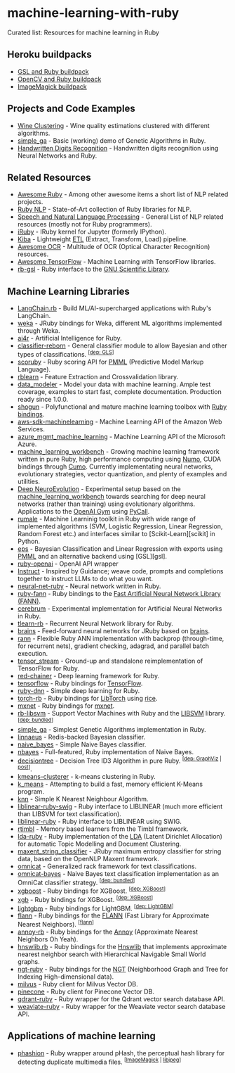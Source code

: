 # machine-learning-with-ruby

Curated list: Resources for machine learning in Ruby

## Heroku buildpacks

- [GSL and Ruby buildpack](https://github.com/tomwolfe/heroku-buildpack-gsl-ruby)
- [OpenCV and Ruby buildpack](https://github.com/lilibethdlc/heroku-buildpack-ruby-opencv)
- [ImageMagick buildpack](https://github.com/mcollina/heroku-buildpack-imagemagick)

## Projects and Code Examples

- [Wine Clustering](https://github.com/hexgnu/wine_clustering) - Wine quality estimations clustered with different algorithms.
- [simple_ga](https://github.com/giuse/simple_ga) - Basic (working) demo of Genetic Algorithms in Ruby.
- [Handwritten Digits Recognition](https://github.com/jdrzj/handwritten-digits-recognition) - Handwritten digits recognition using Neural Networks and Ruby.

## Related Resources

- [Awesome Ruby](https://github.com/markets/awesome-ruby) - Among other awesome items a short list of NLP related projects.
- [Ruby NLP](https://github.com/diasks2/ruby-nlp) - State-of-Art collection of Ruby libraries for NLP.
- [Speech and Natural Language Processing](https://github.com/edobashira/speech-language-processing) - General List of NLP related resources (mostly not for Ruby programmers).
- [iRuby](https://github.com/SciRuby/iruby) - IRuby kernel for Jupyter (formerly IPython).
- [Kiba](https://github.com/thbar/kiba) - Lightweight [ETL](https://en.wikipedia.org/wiki/Extract,_transform,_load) (Extract, Transform, Load) pipeline.
- [Awesome OCR](https://github.com/kba/awesome-ocr) - Multitude of OCR (Optical Character Recognition) resources.
- [Awesome TensorFlow](https://github.com/jtoy/awesome-tensorflow) - Machine Learning with TensorFlow libraries.
- [rb-gsl](https://github.com/SciRuby/rb-gsl) - Ruby interface to the [GNU Scientific Library](https://www.gnu.org/software/gsl/).

## Machine Learning Libraries

- [LangChain.rb](https://github.com/andreibondarev/langchainrb) - Build ML/AI-supercharged applications with Ruby's LangChain.
- [weka](https://github.com/paulgoetze/weka-jruby) - JRuby bindings for Weka, different ML algorithms implemented through Weka.
- [ai4r](https://github.com/SergioFierens/ai4r) - Artificial Intelligence for Ruby.
- [classifier-reborn](https://github.com/jekyll/classifier-reborn) - General classifier module to allow Bayesian and other types of classifications. <sup>[[dep: GLS](#gls)]</sup>
- [scoruby](https://github.com/asafschers/scoruby) - Ruby scoring API for [PMML](http://dmg.org/pmml/v4-3/GeneralStructure.html) (Predictive Model Markup Language).
- [rblearn](https://github.com/himkt/rblearn) - Feature Extraction and Crossvalidation library.
- [data_modeler](https://github.com/giuse/data_modeler) - Model your data with machine learning. Ample test coverage, examples to start fast, complete documentation. Production ready since 1.0.0.
- [shogun](https://github.com/shogun-toolbox/shogun) - Polyfunctional and mature machine learning toolbox with [Ruby bindings](https://github.com/shogun-toolbox/shogun/tree/develop/src/interfaces/ruby).
- [aws-sdk-machinelearning](https://github.com/aws/aws-sdk-ruby) - Machine Learning API of the Amazon Web Services.
- [azure_mgmt_machine_learning](https://github.com/Azure/azure-sdk-for-ruby) - Machine Learning API of the Microsoft Azure.
- [machine_learning_workbench](https://github.com/giuse/machine_learning_workbench) - Growing machine learning framework written in pure Ruby, high performance computing using [Numo](https://github.com/ruby-numo/), CUDA bindings through [Cumo](https://github.com/sonots/cumo). Currently implementating neural networks, evolutionary strategies, vector quantization, and plenty of examples and utilities.
- [Deep NeuroEvolution](https://github.com/giuse/DNE) - Experimental setup based on the [machine_learning_workbench](https://github.com/giuse/machine_learning_workbench) towards searching for deep neural networks (rather than training) using evolutionary algorithms. Applications to the [OpenAI Gym](https://github.com/openai/gym) using [PyCall](https://github.com/mrkn/pycall.rb).
- [rumale](https://github.com/yoshoku/rumale) - Machine Learninig toolkit in Ruby with wide range of implemented algorithms (SVM, Logistic Regression, Linear Regression, Random Forest etc.) and interfaces similar to [Scikit-Learn][scikit] in Python.
- [eps](https://github.com/ankane/eps) - Bayesian Classification and Linear Regression with exports using [PMML](http://dmg.org/pmml/v4-3/GeneralStructure.html) and an alternative backend using [GSL][gsl].
- [ruby-openai](https://github.com/alexrudall/ruby-openai) - OpenAI API wrapper
- [Instruct](https://github.com/instruct-rb/instruct) - Inspired by Guidance; weave code, prompts and completions together to instruct LLMs to do what you want.
- [neural-net-ruby](https://github.com/gbuesing/neural-net-ruby) - Neural network written in Ruby.
- [ruby-fann](https://github.com/tangledpath/ruby-fann) - Ruby bindings to the [Fast Artificial Neural Network Library (FANN)](http://leenissen.dk/fann/wp/).
- [cerebrum](https://github.com/irfansharif/cerebrum) - Experimental implementation for Artificial Neural Networks in Ruby.
- [tlearn-rb](https://github.com/josephwilk/tlearn-rb) - Recurrent Neural Network library for Ruby.
- [brains](https://github.com/jedld/brains-jruby) - Feed-forward neural networks for JRuby based on [brains](https://github.com/jedld/brains).
- [rann](https://github.com/mikecmpbll/rann) - Flexible Ruby ANN implementation with backprop (through-time, for recurrent nets), gradient checking, adagrad, and parallel batch execution.
- [tensor_stream](https://github.com/jedld/tensor_stream) - Ground-up and standalone reimplementation of TensorFlow for Ruby.
- [red-chainer](https://github.com/red-data-tools/red-chainer) - Deep learning framework for Ruby.
- [tensorflow](https://github.com/somaticio/tensorflow.rb) - Ruby bindings for [TensorFlow](https://www.tensorflow.org/).
- [ruby-dnn](https://github.com/unagiootoro/ruby-dnn) - Simple deep learning for Ruby.
- [torch-rb](https://github.com/ankane/torch-rb) - Ruby bindings for [LibTorch](https://github.com/pytorch/pytorch) using [rice](https://github.com/jasonroelofs/rice).
- [mxnet](https://github.com/mrkn/mxnet.rb) - Ruby bindings for [mxnet](https://mxnet.apache.org/).
- [rb-libsvm](https://github.com/febeling/rb-libsvm) - Support Vector Machines with Ruby and the [LIBSVM](https://www.csie.ntu.edu.tw/~cjlin/libsvm/) library. <sup>[[dep: bundled](#bundled)]</sup>
- [simple_ga](https://github.com/giuse/simple_ga) - Simplest Genetic Algorithms implementation in Ruby.
- [linnaeus](https://github.com/djcp/linnaeus) - Redis-backed Bayesian classifier.
- [naive_bayes](https://github.com/reddavis/Naive-Bayes) - Simple Naive Bayes classifier.
- [nbayes](https://github.com/oasic/nbayes) - Full-featured, Ruby implementation of Naive Bayes.
- [decisiontree](https://github.com/igrigorik/decisiontree) - Decision Tree ID3 Algorithm in pure Ruby. <sup>[[dep: GraphViz](#graphviz) | [post](https://www.igvita.com/2007/04/16/decision-tree-learning-in-ruby/)]</sup>.
- [kmeans-clusterer](https://github.com/gbuesing/kmeans-clusterer) - k-means clustering in Ruby.
- [k_means](https://github.com/reddavis/K-Means) - Attempting to build a fast, memory efficient K-Means program.
- [knn](https://github.com/reddavis/knn) - Simple K Nearest Neighbour Algorithm.
- [liblinear-ruby-swig](https://github.com/tomz/liblinear-ruby-swig) - Ruby interface to LIBLINEAR (much more efficient than LIBSVM for text classification).
- [liblinear-ruby](https://github.com/kei500/liblinear-ruby) - Ruby interface to LIBLINEAR using SWIG.
- [rtimbl](https://github.com/maspwr/rtimbl) - Memory based learners from the Timbl framework.
- [lda-ruby](https://github.com/ealdent/lda-ruby) - Ruby implementation of the [LDA](https://en.wikipedia.org/wiki/Latent_Dirichlet_allocation) (Latent Dirichlet Allocation) for automatic Topic Modelling and Document Clustering.
- [maxent_string_classifier](https://github.com/mccraigmccraig/maxent_string_classifier) - JRuby maximum entropy classifier for string data, based on the OpenNLP Maxent framework.
- [omnicat](https://github.com/mustafaturan/omnicat) - Generalized rack framework for text classifications.
- [omnicat-bayes](https://github.com/mustafaturan/omnicat-bayes) - Naive Bayes text classification implementation as an OmniCat classifier strategy. <sup>[[dep: bundled](#bundled)]</sup>
- [xgboost](https://github.com/PairOnAir/xgboost-ruby) - Ruby bindings for XGBoost. <sup>[[dep: XGBoost](#xgboost)]</sup>
- [xgb](https://github.com/ankane/xgb) - Ruby bindings for XGBoost. <sup>[[dep: XGBoost](#xgboost)]</sup>
- [lightgbm](https://github.com/ankane/lightgbm) - Ruby bindings for LightGBM. <sup>[[dep: LightGBM](#lightgbm)]</sup>
- [flann](https://github.com/mariusmuja/flann) - Ruby bindings for the [FLANN](https://github.com/flann-lib/flann) (Fast Library for Approximate Nearest Neighbors). <sup>[[flann](#flann)]</sup>
- [annoy-rb](https://github.com/yoshoku/annoy.rb) - Ruby bindings for the [Annoy](https://github.com/spotify/annoy) (Approximate Nearest Neighbors Oh Yeah).
- [hnswlib.rb](https://github.com/yoshoku/hnswlib.rb) - Ruby bindings for the [Hnswlib](https://github.com/nmslib/hnswlib) that implements approximate nearest neighbor search with Hierarchical Navigable Small World graphs.
- [ngt-ruby](https://github.com/ankane/ngt-ruby) - Ruby bindings for the [NGT](https://github.com/yahoojapan/NGT) (Neighborhood Graph and Tree for Indexing High-dimensional data).
- [milvus](https://github.com/andreibondarev/milvus) - Ruby client for Milvus Vector DB.
- [pinecone](https://github.com/ScotterC/pinecone) - Ruby client for Pinecone Vector DB.
- [qdrant-ruby](https://github.com/andreibondarev/qdrant-ruby) - Ruby wrapper for the Qdrant vector search database API.
- [weaviate-ruby](https://github.com/andreibondarev/weaviate-ruby) - Ruby wrapper for the Weaviate vector search database API.

## Applications of machine learning

- [phashion](https://github.com/westonplatter/phashion) - Ruby wrapper around pHash, the perceptual hash library for detecting duplicate multimedia files. <sup>[[ImageMagick](#imagemagick) | [libjpeg](#libjpeg)]</sup>
